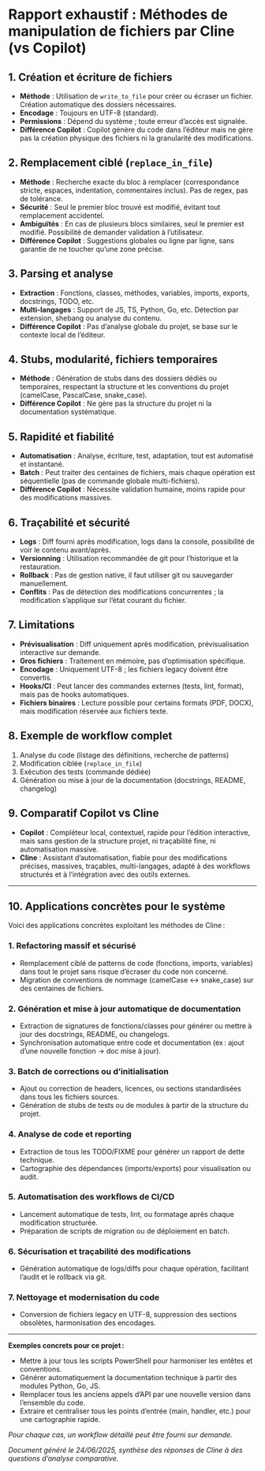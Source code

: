 # Rapport exhaustif : Méthodes de manipulation de fichiers par Cline (vs Copilot)

## 1. Création et écriture de fichiers

- **Méthode** : Utilisation de `write_to_file` pour créer ou écraser un fichier. Création automatique des dossiers nécessaires.
- **Encodage** : Toujours en UTF-8 (standard).
- **Permissions** : Dépend du système ; toute erreur d’accès est signalée.
- **Différence Copilot** : Copilot génère du code dans l’éditeur mais ne gère pas la création physique des fichiers ni la granularité des modifications.

## 2. Remplacement ciblé (`replace_in_file`)

- **Méthode** : Recherche exacte du bloc à remplacer (correspondance stricte, espaces, indentation, commentaires inclus). Pas de regex, pas de tolérance.
- **Sécurité** : Seul le premier bloc trouvé est modifié, évitant tout remplacement accidentel.
- **Ambiguïtés** : En cas de plusieurs blocs similaires, seul le premier est modifié. Possibilité de demander validation à l’utilisateur.
- **Différence Copilot** : Suggestions globales ou ligne par ligne, sans garantie de ne toucher qu’une zone précise.

## 3. Parsing et analyse

- **Extraction** : Fonctions, classes, méthodes, variables, imports, exports, docstrings, TODO, etc.
- **Multi-langages** : Support de JS, TS, Python, Go, etc. Détection par extension, shebang ou analyse du contenu.
- **Différence Copilot** : Pas d’analyse globale du projet, se base sur le contexte local de l’éditeur.

## 4. Stubs, modularité, fichiers temporaires

- **Méthode** : Génération de stubs dans des dossiers dédiés ou temporaires, respectant la structure et les conventions du projet (camelCase, PascalCase, snake_case).
- **Différence Copilot** : Ne gère pas la structure du projet ni la documentation systématique.

## 5. Rapidité et fiabilité

- **Automatisation** : Analyse, écriture, test, adaptation, tout est automatisé et instantané.
- **Batch** : Peut traiter des centaines de fichiers, mais chaque opération est séquentielle (pas de commande globale multi-fichiers).
- **Différence Copilot** : Nécessite validation humaine, moins rapide pour des modifications massives.

## 6. Traçabilité et sécurité

- **Logs** : Diff fourni après modification, logs dans la console, possibilité de voir le contenu avant/après.
- **Versionning** : Utilisation recommandée de git pour l’historique et la restauration.
- **Rollback** : Pas de gestion native, il faut utiliser git ou sauvegarder manuellement.
- **Conflits** : Pas de détection des modifications concurrentes ; la modification s’applique sur l’état courant du fichier.

## 7. Limitations

- **Prévisualisation** : Diff uniquement après modification, prévisualisation interactive sur demande.
- **Gros fichiers** : Traitement en mémoire, pas d’optimisation spécifique.
- **Encodage** : Uniquement UTF-8 ; les fichiers legacy doivent être convertis.
- **Hooks/CI** : Peut lancer des commandes externes (tests, lint, format), mais pas de hooks automatiques.
- **Fichiers binaires** : Lecture possible pour certains formats (PDF, DOCX), mais modification réservée aux fichiers texte.

## 8. Exemple de workflow complet

1. Analyse du code (listage des définitions, recherche de patterns)
2. Modification ciblée (`replace_in_file`)
3. Exécution des tests (commande dédiée)
4. Génération ou mise à jour de la documentation (docstrings, README, changelog)

## 9. Comparatif Copilot vs Cline

- **Copilot** : Compléteur local, contextuel, rapide pour l’édition interactive, mais sans gestion de la structure projet, ni traçabilité fine, ni automatisation massive.
- **Cline** : Assistant d’automatisation, fiable pour des modifications précises, massives, traçables, multi-langages, adapté à des workflows structurés et à l’intégration avec des outils externes.

---

## 10. Applications concrètes pour le système

Voici des applications concrètes exploitant les méthodes de Cline :

### 1. Refactoring massif et sécurisé

- Remplacement ciblé de patterns de code (fonctions, imports, variables) dans tout le projet sans risque d’écraser du code non concerné.
- Migration de conventions de nommage (camelCase ↔ snake_case) sur des centaines de fichiers.

### 2. Génération et mise à jour automatique de documentation

- Extraction de signatures de fonctions/classes pour générer ou mettre à jour des docstrings, README, ou changelogs.
- Synchronisation automatique entre code et documentation (ex : ajout d’une nouvelle fonction → doc mise à jour).

### 3. Batch de corrections ou d’initialisation

- Ajout ou correction de headers, licences, ou sections standardisées dans tous les fichiers sources.
- Génération de stubs de tests ou de modules à partir de la structure du projet.

### 4. Analyse de code et reporting

- Extraction de tous les TODO/FIXME pour générer un rapport de dette technique.
- Cartographie des dépendances (imports/exports) pour visualisation ou audit.

### 5. Automatisation des workflows de CI/CD

- Lancement automatique de tests, lint, ou formatage après chaque modification structurée.
- Préparation de scripts de migration ou de déploiement en batch.

### 6. Sécurisation et traçabilité des modifications

- Génération automatique de logs/diffs pour chaque opération, facilitant l’audit et le rollback via git.

### 7. Nettoyage et modernisation du code

- Conversion de fichiers legacy en UTF-8, suppression des sections obsolètes, harmonisation des encodages.

---

**Exemples concrets pour ce projet :**

- Mettre à jour tous les scripts PowerShell pour harmoniser les entêtes et conventions.
- Générer automatiquement la documentation technique à partir des modules Python, Go, JS.
- Remplacer tous les anciens appels d’API par une nouvelle version dans l’ensemble du code.
- Extraire et centraliser tous les points d’entrée (main, handler, etc.) pour une cartographie rapide.

*Pour chaque cas, un workflow détaillé peut être fourni sur demande.*

*Document généré le 24/06/2025, synthèse des réponses de Cline à des questions d’analyse comparative.*
